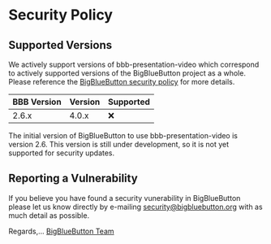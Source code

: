 # Security Policy

## Supported Versions

We actively support versions of bbb-presentation-video which correspond to actively supported versions of the BigBlueButton project as a whole.
Please reference the [BigBlueButton security policy](https://github.com/bigbluebutton/bigbluebutton/security/policy) for more details.

| BBB Version | Version | Supported          |
| ----------- | ------- | ------------------ |
| 2.6.x       | 4.0.x   | :x:                |

The initial version of BigBlueButton to use bbb-presentation-video is version 2.6. This version is still under development, so it is not yet supported for security updates.

## Reporting a Vulnerability

If you believe you have found a security vunerability in BigBlueButton please let us know directly by e-mailing security@bigbluebutton.org with as much detail as possible.

Regards,... [BigBlueButton Team](https://docs.bigbluebutton.org/support/faq.html#bigbluebutton-committer)
